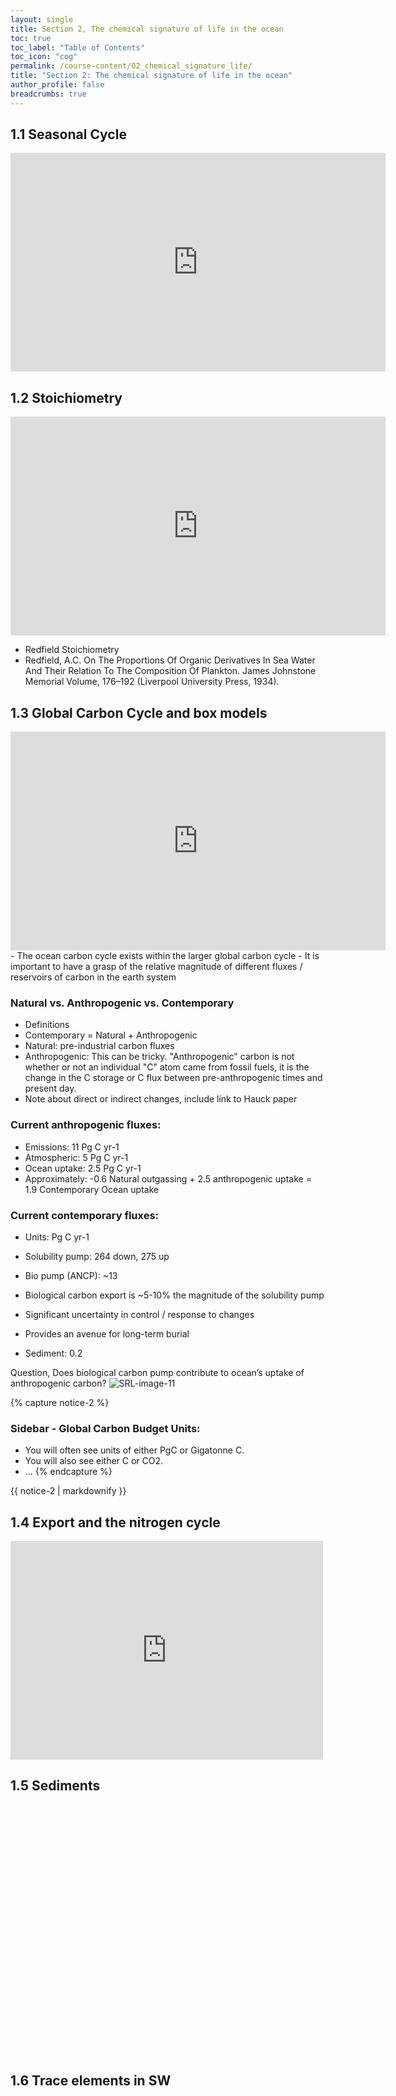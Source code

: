 ```yaml
---
layout: single
title: Section 2, The chemical signature of life in the ocean
toc: true
toc_label: "Table of Contents"
toc_icon: "cog"
permalink: /course-content/02_chemical_signature_life/
title: "Section 2: The chemical signature of life in the ocean"
author_profile: false
breadcrumbs: true
---
```

## 1.1 Seasonal Cycle
<embed src="https://sethbushinsky.github.io/OCN623_Chemical_Oceanography/assets/pdfs/Biology_Seasonal_Cycle.pdf" type="application/pdf" width="600px" height="350px"/>
 
## 1.2 Stoichiometry
<embed src="https://sethbushinsky.github.io/OCN623_Chemical_Oceanography/assets/pdfs/Biology_Stoichiometry.pdf" type="application/pdf" width="600px" height="350px"/>

- Redfield Stoichiometry
- Redfield, A.C. On The Proportions Of Organic Derivatives In Sea Water And Their Relation To The Composition Of Plankton. James Johnstone Memorial Volume, 176–192 (Liverpool University Press, 1934).

## 1.3 Global Carbon Cycle and box models
<embed src="https://sethbushinsky.github.io/OCN623_Chemical_Oceanography/assets/pdfs/Biological_Carbon_Cycle.pdf" type="application/pdf" width="600px" height="350px"/>
- The ocean carbon cycle exists within the larger global carbon cycle
 - It is important to have a grasp of the relative magnitude of different fluxes / reservoirs of carbon in the earth system

### Natural vs. Anthropogenic vs. Contemporary
- Definitions
 - Contemporary = Natural + Anthropogenic
 - Natural: pre-industrial carbon fluxes
 - Anthropogenic: This can be tricky. "Anthropogenic" carbon is not whether or not an individual "C" atom came from fossil fuels, it is the change in the C storage or C flux between pre-anthropogenic times and present day.
  - Note about direct or indirect changes, include link to Hauck paper

### Current anthropogenic fluxes:
- Emissions: 11 Pg C yr-1
- Atmospheric: 5 Pg C yr-1
- Ocean uptake: 2.5 Pg C yr-1
 - Approximately: -0.6 Natural outgassing + 2.5 anthropogenic uptake = 1.9 Contemporary Ocean uptake

### Current contemporary fluxes:
- Units: Pg C yr-1
- Solubility pump: 264 down, 275 up
- Bio pump (ANCP): ~13 
 - Biological carbon export is ~5-10% the magnitude of the solubility pump
 - Significant uncertainty in control / response to changes
 - Provides an avenue for long-term burial

- Sediment: 0.2

Question, Does biological carbon pump contribute to ocean’s uptake of anthropogenic carbon?
![SRL-image-11](https://github.com/user-attachments/assets/8094cd56-8495-44a8-8175-8c4a7a7929ff)

{% capture notice-2 %}
### **Sidebar - Global Carbon Budget Units**:
* You will often see units of either PgC or Gigatonne C.
* You will also see either C or CO2.
* ...
{% endcapture %}
<div class="notice">{{ notice-2 | markdownify }}</div>


## 1.4 Export and the nitrogen cycle
<embed src="https://sethbushinsky.github.io/OCN623_Chemical_Oceanography/assets/pdfs/07_Export, N cycle, sedimentation.pdf" type="application/pdf" width="500px" height="350px"/>

## 1.5 Sediments
<embed src="" type="application/pdf" width="700px" height="400px"/>

## 1.6 Trace elements in SW 
<embed src="" type="application/pdf" width="700px" height="400px"/>

